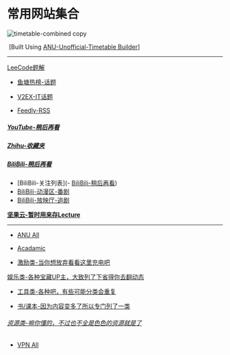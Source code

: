 # 常用网站集合

![timetable-combined copy](/Users/suoweihu/Pictures/EagleLibrary.export/timetable-combined%20copy.png)

​							[Built Using [ANU-Unofficial-Timetable Builder](https://anutimetable.com)]

---

[LeeCode题解](https://github.com/CyC2018/CS-Notes/blob/master/notes/Leetcode%20%E9%A2%98%E8%A7%A3%20-%20%E7%9B%AE%E5%BD%95.md)

- [鱼塘热榜-话题](https://mo.fish/main/home/hot)

- [V2EX-IT话题](https://www.v2ex.com/?tab=tech)

- [ Feedly-RSS](https://feedly.com/i/my)

##### 				[YouTube-稍后再看](https://www.youtube.com/playlist?list=WL)

##### [Zhihu-收藏夹](https://www.zhihu.com/people/suowei.h/collections)

##### [BiliBili-稍后再看](https://www.bilibili.com/watchlater/#/list)

- [BiliBili-关注列表](- [BiliBili-稍后再看](https://www.bilibili.com/watchlater/#/list))
- [BiliBili-动漫区-番剧](https://space.bilibili.com/6695871/bangumi)
- [BiliBili-放映厅-追剧](https://space.bilibili.com/6695871/cinema)

[**坚果云-暂时用来存Lecture**](https://www.jianguoyun.com/#/)

---

- [ANU All](https://suoweihu.github.io/WebUtilities/src-anu-sites)

- [Acadamic](https://suoweihu.github.io/WebUtilities/src-study)

- [激励类-当你想放弃看看这里充电吧](https://suoweihu.github.io/WebUtilities/src-encourage)

[娱乐类-各种宝藏UP主，大致列了下省得你去翻动态](https://suoweihu.github.io/WebUtilities/src-amusement)

- [工具类-各种吧，有些可能分类会重复](https://suoweihu.github.io/WebUtilities/src-tools)

- [书/课本-因为内容变多了所以专门列了一类](https://suoweihu.github.io/WebUtilities/src-tools)

###### [资源类-嘛你懂的，不过也不全是色色的资源就是了](https://suoweihu.github.io/WebUtilities/src-resources)

- [VPN All](https://suoweihu.github.io/WebUtilities/src-vpn-guide)